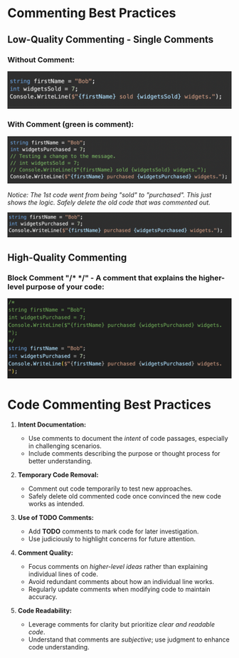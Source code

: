 # Commenting Best Practices

## Low-Quality Commenting - Single Comments

### Without Comment:
![Without comment](./image/codeWithoutComment.PNG)

### With Comment (green is comment):
![With comment](./image/codeWithComment.PNG)

*Notice: The 1st code went from being "sold" to "purchased". This just shows the logic. Safely delete the old code that was commented out.*

![Removed single comment](./image/removedComment.PNG)

## High-Quality Commenting

### Block Comment "/* */" - A comment that explains the higher-level purpose of your code:
![High-quality block comment](./image/highQuality.PNG)

# Code Commenting Best Practices

1. **Intent Documentation:**
   - Use comments to document the *intent* of code passages, especially in challenging scenarios.
   - Include comments describing the purpose or thought process for better understanding.

2. **Temporary Code Removal:**
   - Comment out code temporarily to test new approaches.
   - Safely delete old commented code once convinced the new code works as intended.

3. **Use of TODO Comments:**
   - Add **TODO** comments to mark code for later investigation.
   - Use judiciously to highlight concerns for future attention.

4. **Comment Quality:**
   - Focus comments on *higher-level ideas* rather than explaining individual lines of code.
   - Avoid redundant comments about how an individual line works.
   - Regularly update comments when modifying code to maintain accuracy.

5. **Code Readability:**
   - Leverage comments for clarity but prioritize *clear and readable code*.
   - Understand that comments are *subjective*; use judgment to enhance code understanding.
